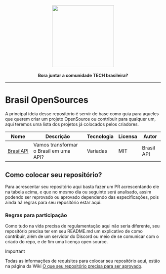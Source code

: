 <h4 align="center"><img src="https://github.com/matheusmms031/BrasilOpenSources/assets/71942508/ea2d4399-0886-41d4-9fa3-bdea61609e9a" height='200'></h4>

<div align="center">
  <p>
    <strong>Bora juntar a comunidade TECH brasileira?</strong>
  </p>
</div>
<hr>

# Brasil OpenSources

A principal ideia desse repositório é servir de base como guia para aqueles que querem criar um projeto OpenSource ou contribuir para qualquer um, aqui teremos uma lista dos projetos já colocados pelos criadores.

| Nome  | Descrição | Tecnologia  | Licensa | Autor |
| ------------- | ------------- | ------------- | ------------- | ------------- |
| [BrasilAPI](https://github.com/BrasilAPI/BrasilAPI) | Vamos transformar o Brasil em uma API?  | Variadas  | MIT | Brasil API |

## Como colocar seu repositório?
Para acrescentar seu repositório aqui basta fazer um PR acrescentando ele na tabela acima, e que no mesmo dia ou seguinte será analisado, assim podendo ser reprovado ou aprovado dependendo das especificações, pois ainda há regras para seu repositório estar aqui.

### Regras para participação
Como tudo na vida precisa de regulamentação aqui não seria diferente, seu repositório precisa ter em seu README.md um explicativo de como contribuir, além de um servidor do Discord ou meio de se comunicar com o criado do repo, e de fim uma licença open source.

> [!IMPORTANT]
> Todas as informações de requisitos para colocar seu repositório aqui, estão na página da Wiki [O que seu repositório precisa para ser aprovado](https://github.com/matheusmms031/BrasilOpenSources/wiki/O-que-seu-reposit%C3%B3rio-precisa-para-ser-aprovado%3F).
